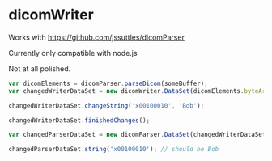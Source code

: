 # dicomWriter

Works with https://github.com/jssuttles/dicomParser

Currently only compatible with node.js

Not at all polished.

```javascript
var dicomElements = dicomParser.parseDicom(someBuffer);
var changedWriterDataSet = new dicomWriter.DataSet(dicomElements.byteArrayParser, dicomElements.byteArray, dicomElements.elements);

changedWriterDataSet.changeString('x00100010', 'Bob');

changedWriterDataSet.finishedChanges();

var changedParserDataSet = new dicomParser.DataSet(changedWriterDataSet.byteArrayParser, changedWriterDataSet.byteArray, changedWriterDataSet.elements);

changedParserDataSet.string('x00100010'); // should be Bob
```

